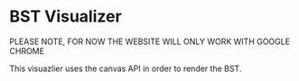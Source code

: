 # BST Visualizer

PLEASE NOTE, FOR NOW THE WEBSITE WILL ONLY WORK WITH GOOGLE CHROME

This visuazlier uses the canvas API in order to render the BST.
